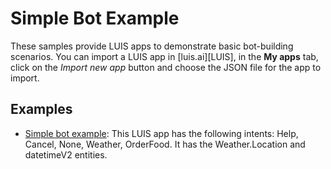 # Simple Bot Example

These samples provide LUIS apps to demonstrate basic bot-building scenarios. You can import a LUIS app in [luis.ai][LUIS], in the **My apps** tab, click on the *Import new app* button and choose the JSON file for the app to import.

## Examples

* [Simple bot example](./FirstSimpleBotExample.json): This LUIS app has the following intents: Help, Cancel, None, Weather, OrderFood. It has the Weather.Location and datetimeV2 entities. 


